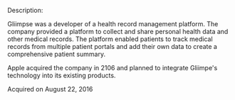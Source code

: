 Description:

Gliimpse was a developer of a health record management platform. The company provided a platform to collect and share personal health data and other medical records. The platform enabled patients to track medical records from multiple patient portals and add their own data to create a comprehensive patient summary.

Apple acquired the company in 2106 and planned to integrate Gliimpe's technology into its existing products.

Acquired on August 22, 2016